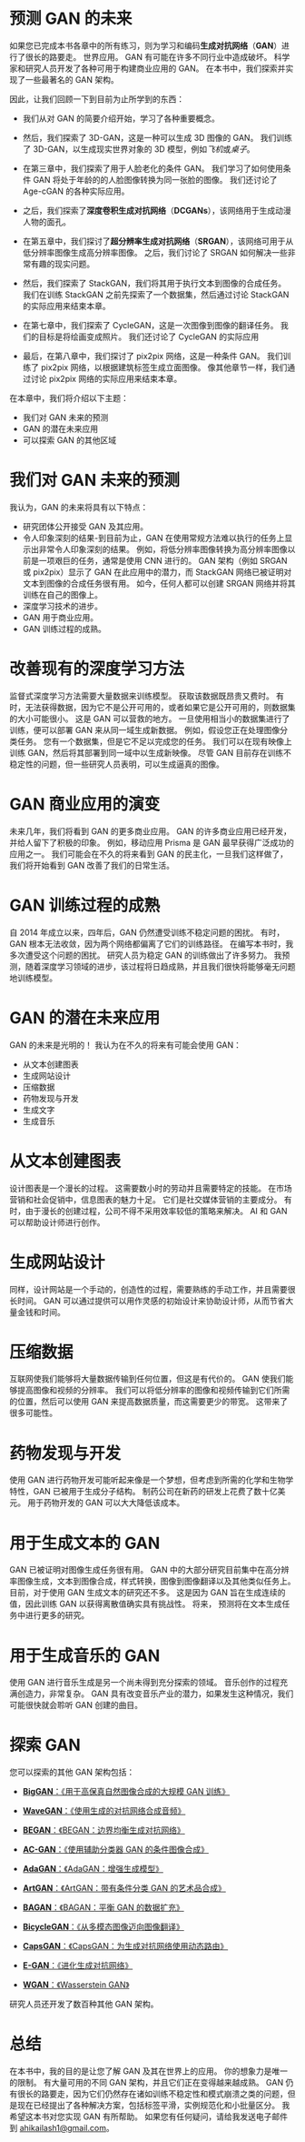 

# 预测 GAN 的未来



如果您已完成本书各章中的所有练习，则为学习和编码**生成对抗网络**（**GAN**）进行了很长的路要走。 世界应用。 GAN 有可能在许多不同行业中造成破坏。 科学家和研究人员开发了各种可用于构建商业应用的 GAN。 在本书中，我们探索并实现了一些最著名的 GAN 架构。

因此，让我们回顾一下到目前为止所学到的东西：

*   我们从对 GAN 的简要介绍开始，学习了各种重要概念。
*   然后，我们探索了 3D-GAN，这是一种可以生成 3D 图像的 GAN。 我们训练了 3D-GAN，以生成现实世界对象的 3D 模型，例如*飞机*或*桌子*。
*   在第三章中，我们探索了用于人脸老化的条件 GAN。 我们学习了如何使用条件 GAN 将处于年龄的的人脸图像转换为同一张脸的图像。 我们还讨论了 Age-cGAN 的各种实际应用。
*   之后，我们探索了**深度卷积生成对抗网络**（**DCGANs**），该网络用于生成动漫人物的面孔。
*   在第五章中，我们探讨了**超分辨率生成对抗网络**（**SRGAN**），该网络可用于从低分辨率图像生成高分辨率图像。 之后，我们讨论了 SRGAN 如何解决一些非常有趣的现实问题。
*   然后，我们探索了 StackGAN，我们将其用于执行文本到图像的合成任务。 我们在训练 StackGAN 之前先探索了一个数据集，然后通过讨论 StackGAN 的实际应用来结束本章。

*   在第七章中，我们探索了 CycleGAN，这是一次图像到图像的翻译任务。 我们的目标是将绘画变成照片。 我们还讨论了 CycleGAN 的实际应用
*   最后，在第八章中，我们探讨了 pix2pix 网络，这是一种条件 GAN。 我们训练了 pix2pix 网络，以根据建筑标签生成立面图像。 像其他章节一样，我们通过讨论 pix2pix 网络的实际应用来结束本章。

在本章中，我们将介绍以下主题：

*   我们对 GAN 未来的预测
*   GAN 的潜在未来应用
*   可以探索 GAN 的其他区域





# 我们对 GAN 未来的预测



我认为，GAN 的未来将具有以下特点：

*   研究团体公开接受 GAN 及其应用。
*   令人印象深刻的结果-到目前为止，GAN 在使用常规方法难以执行的任务上显示出非常令人印象深刻的结果。 例如，将低分辨率图像转换为高分辨率图像以前是一项艰巨的任务，通常是使用 CNN 进行的。 GAN 架构（例如 SRGAN 或 pix2pix）显示了 GAN 在此应用中的潜力，而 StackGAN 网络已被证明对文本到图像的合成任务很有用。 如今，任何人都可以创建 SRGAN 网络并将其训练在自己的图像上。
*   深度学习技术的进步。
*   GAN 用于商业应用。
*   GAN 训练过程的成熟。





# 改善现有的深度学习方法



监督式深度学习方法需要大量数据来训练模型。 获取该数据既昂贵又费时。 有时，无法获得数据，因为它不是公开可用的，或者如果它是公开可用的，则数据集的大小可能很小。 这是 GAN 可以营救的地方。 一旦使用相当小的数据集进行了训练，便可以部署 GAN 来从同一域生成新数据。 例如，假设您正在处理图像分类任务。 您有一个数据集，但是它不足以完成您的任务。 我们可以在现有映像上训练 GAN，然后将其部署到同一域中以生成新映像。 尽管 GAN 目前存在训练不稳定性的问题，但一些研究人员表明，可以生成逼真的图像。





# GAN 商业应用的演变



未来几年，我们将看到 GAN 的更多商业应用。 GAN 的许多商业应用已经开发，并给人留下了积极的印象。 例如，移动应用 Prisma 是 GAN 最早获得广泛成功的应用之一。 我们可能会在不久的将来看到 GAN 的民主化，一旦我们这样做了，我们将开始看到 GAN 改善了我们的日常生活。





# GAN 训练过程的成熟



自 2014 年成立以来，四年后，GAN 仍然遭受训练不稳定问题的困扰。 有时，GAN 根本无法收敛，因为两个网络都偏离了它们的训练路径。 在编写本书时，我多次遭受这个问题的困扰。 研究人员为稳定 GAN 的训练做出了许多努力。 我预测，随着深度学习领域的进步，该过程将日趋成熟，并且我们很快将能够毫无问题地训练模型。





# GAN 的潜在未来应用



GAN 的未来是光明的！ 我认为在不久的将来有可能会使用 GAN：

*   从文本创建图表
*   生成网站设计
*   压缩数据
*   药物发现与开发
*   生成文字
*   生成音乐





# 从文本创建图表



设计图表是一个漫长的过程。 这需要数小时的劳动并且需要特定的技能。 在市场营销和社会促销中，信息图表的魅力十足。 它们是社交媒体营销的主要成分。 有时，由于漫长的创建过程，公司不得不采用效率较低的策略来解决。 AI 和 GAN 可以帮助设计师进行创作。





# 生成网站设计



同样，设计网站是一个手动的，创造性的过程，需要熟练的手动工作，并且需要很长时间。 GAN 可以通过提供可以用作灵感的初始设计来协助设计师，从而节省大量金钱和时间。





# 压缩数据



互联网使我们能够将大量数据传输到任何位置，但这是有代价的。 GAN 使我们能够提高图像和视频的分辨率。 我们可以将低分辨率的图像和视频传输到它们所需的位置，然后可以使用 GAN 来提高数据质量，而这需要更少的带宽。 这带来了很多可能性。





# 药物发现与开发



使用 GAN 进行药物开发可能听起来像是一个梦想，但考虑到所需的化学和生物学特性，GAN 已被用于生成分子结构。 制药公司在新药的研发上花费了数十亿美元。 用于药物开发的 GAN 可以大大降低该成本。





# 用于生成文本的 GAN



GAN 已被证明对图像生成任务很有用。 GAN 中的大部分研究目前集中在高分辨率图像生成，文本到图像合成，样式转换，图像到图像翻译以及其他类似任务上。 目前，对于使用 GAN 生成文本的研究还不多。 这是因为 GAN 旨在生成连续的值，因此训练 GAN 以获得离散值确实具有挑战性。 将来，  预测将在文本生成任务中进行更多的研究。





# 用于生成音乐的 GAN



使用 GAN 进行音乐生成是另一个尚未得到充分探索的领域。 音乐创作的过程充满创造力，非常复杂。 GAN 具有改变音乐产业的潜力，如果发生这种情况，我们可能很快就会聆听 GAN 创建的曲目。





# 探索 GAN



您可以探索的其他 GAN 架构包括：

*   [**BigGAN**：《用于高保真自然图像合成的大规模 GAN 训练》](https://arxiv.org/pdf/1809.11096.pdf)
*   [**WaveGAN**：《使用生成的对抗网络合成音频》](https://arxiv.org/abs/1802.04208)
*   [**BEGAN**：《BEGAN：边界均衡生成对抗网络》](https://arxiv.org/abs/1703.10717)
*   [**AC-GAN**：《使用辅助分类器 GAN 的条件图像合成》](https://arxiv.org/abs/1610.09585)

*   [**AdaGAN**：《AdaGAN：增强生成模型》](https://arxiv.org/abs/1701.02386v1)
*   [**ArtGAN**：《ArtGAN：带有条件分类 GAN 的艺术品合成》](https://arxiv.org/abs/1702.03410)
*   [**BAGAN**：《BAGAN：平衡 GAN 的数据扩充》](https://arxiv.org/abs/1803.09655)
*   [**BicycleGAN**：《从多模态图像迈向图像翻译》](https://arxiv.org/abs/1711.11586)
*   [**CapsGAN**：《CapsGAN：为生成对抗网络使用动态路由》](https://arxiv.org/abs/1806.03968)
*   [**E-GAN**：《进化生成对抗网络》](https://arxiv.org/abs/1803.00657)
*   [**WGAN**：《Wasserstein GAN》](https://arxiv.org/abs/1701.07875v2)

研究人员还开发了数百种其他 GAN 架构。





# 总结



在本书中，我的目的是让您了解 GAN 及其在世界上的应用。 你的想象力是唯一的限制。 有大量可用的不同 GAN 架构，并且它们正在变得越来越成熟。 GAN 仍有很长的路要走，因为它们仍然存在诸如训练不稳定性和模式崩溃之类的问题，但是现在已经提出了各种解决方案，包括标签平滑，实例规范化和小批量区分。 我希望这本书对您实现 GAN 有所帮助。 如果您有任何疑问，请给我发送电子邮件到 [ahikailash1@gmail.com](mailto:ahikailash1@gmail.com)。


